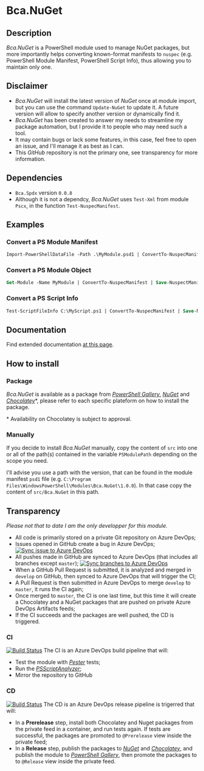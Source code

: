 # Bca.NuGet

## Description

_Bca.NuGet_ is a PowerShell module used to manage NuGet packages, but more importantly helps converting known-format manifests to `nuspec` (e.g. PowerShell Module Manifest, PowerShell Script Info), thus allowing you to maintain only one.

## Disclaimer

- _Bca.NuGet_ will install the latest version of _NuGet_ once at module import, but you can use the command `Update-NuGet` to update it. A future version will allow to specify another version or dynamically find it.
- _Bca.NuGet_ has been created to answer my needs to streamline my package automation, but I provide it to people who may need such a tool.
- It may contain bugs or lack some features, in this case, feel free to open an issue, and I'll manage it as best as I can.
- This _GitHub_ repository is not the primary one, see transparency for more information.

## Dependencies

- `Bca.Spdx` version `0.0.8`
- Although it is not a dependcy, _Bca.NuGet_ uses `Test-Xml` from module `Pscx`, in the function `Test-NuspecManifest`.

## Examples

### Convert a PS Module Manifest

```ps
Import-PowerShellDataFile -Path .\MyModule.psd1 | ConvertTo-NuspecManifest | Save-NuspectManifest -Path "C:\MyModule.nuspec"
```

### Convert a PS Module Object

```ps
Get-Module -Name MyModule | ConvertTo-NuspecManifest | Save-NuspectManifest -Path "C:\MyModule.nuspec"
```

### Convert a PS Script Info

```ps
Test-ScriptFileInfo C:\MyScript.ps1 | ConvertTo-NuspecManifest | Save-NuspectManifest -Path "C:\MyScript.nuspec"
```

## Documentation
Find extended documentation [at this page](doc/ReadMe.md).

## How to install

### Package

_Bca.NuGet_ is available as a package from _[PowerShell Gallery](https://www.powershellgallery.com/)_, _[NuGet](https://www.nuget.org/)_ and _[Chocolatey](https://chocolatey.org/)_*, please refer to each specific plateform on how to install the package.

\* Availability on Chocolatey is subject to approval.

### Manually

If you decide to install _Bca.NuGet_ manually, copy the content of `src` into one or all of the path(s) contained in the variable `PSModulePath` depending on the scope you need.

I'll advise you use a path with the version, that can be found in the module manifest `psd1` file (e.g. `C:\Program Files\WindowsPowerShell\Modules\Bca.NuGet\1.0.0`). In that case copy the content of `src/Bca.NuGet` in this path.

## Transparency

_Please not that to date I am the only developper for this module._

- All code is primarily stored on a private Git repository on Azure DevOps;
- Issues opened in GitHub create a bug in Azure DevOps; [![Sync issue to Azure DevOps](https://github.com/baptistecabrera/bca-nuget/workflows/Sync%20issue%20to%20Azure%20DevOps/badge.svg)](https://github.com/baptistecabrera/bca-nuget/actions?query=workflow%3A"Sync+issue+to+Azure+DevOps")
- All pushes made in GitHub are synced to Azure DevOps (that includes all branches except `master`); [![Sync branches to Azure DevOps](https://github.com/baptistecabrera/bca-nuget/workflows/Sync%20branches%20to%20Azure%20DevOps/badge.svg)](https://github.com/baptistecabrera/bca-nuget/actions?query=workflow%3A"Sync+branches+to+Azure+DevOps")
- When a GitHub Pull Request is submitted, it is analyzed and merged in `develop` on GitHub, then synced to Azure DevOps that will trigger the CI;
- A Pull Request is then submitted in Azure DevOps to merge `develop` to `master`, it runs the CI again;
- Once merged to `master`, the CI is one last time, but this time it will create a Chocolatey and a NuGet packages that are pushed on private Azure DevOps Artifacts feeds;
- If the CI succeeds and the packages are well pushed, the CD is triggered.

### CI
[![Build Status](https://dev.azure.com/baptistecabrera/Bca/_apis/build/status/Build/Bca.Nuget?repoName=bca-nuget&branchName=master)](https://dev.azure.com/baptistecabrera/Bca/_build/latest?definitionId=15&repoName=bca-nuget&branchName=master)
The CI is an Azure DevOps build pipeline that will:
- Test the module with _[Pester](https://pester.dev/)_ tests;
- Run the _[PSScriptAnalyzer](https://github.com/PowerShell/PSScriptAnalyzer)_;
- Mirror the repository to GitHub

### CD
[![Build Status](https://dev.azure.com/baptistecabrera/Bca/_apis/build/status/Release/Bca.Nuget?repoName=bca-nuget&branchName=master)](https://dev.azure.com/baptistecabrera/Bca/_build/latest?definitionId=16&repoName=bca-nuget&branchName=master)
The CD is an Azure DevOps release pipeline is trigerred that will:
- In a **Prerelease** step, install both Chocolatey and Nuget packages from the private feed in a container, and run tests again. If tests are successful, the packages are promoted to `@Prerelease` view inside the private feed;
- In a **Release** step, publish the packages to _[NuGet](https://www.nuget.org/)_ and _[Chocolatey](https://chocolatey.org/)_, and publish the module to _[PowerShell Gallery](https://www.powershellgallery.com/)_, then promote the packages to to `@Release` view inside the private feed.
